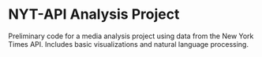 # NYT-API Analysis Project
Preliminary code for a media analysis project using data from the New York Times API. Includes basic visualizations and natural language processing. 
